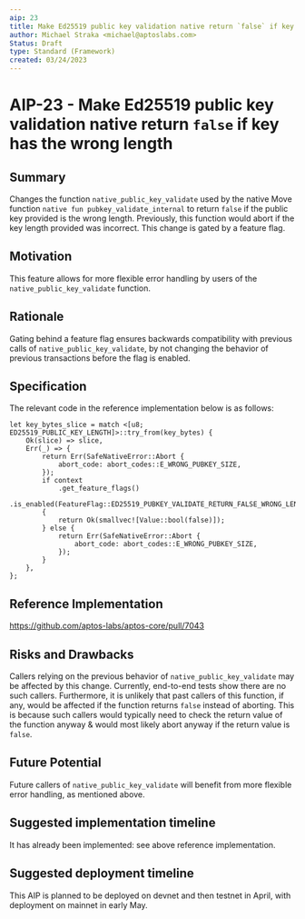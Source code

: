 ```yaml
---
aip: 23
title: Make Ed25519 public key validation native return `false` if key has the wrong length
author: Michael Straka <michael@aptoslabs.com>
Status: Draft
type: Standard (Framework)
created: 03/24/2023
---
```


# AIP-23 - Make Ed25519 public key validation native return `false` if key has the wrong length
  
## Summary

Changes the function `native_public_key_validate` used by the native Move function `native fun pubkey_validate_internal` to return `false` if the public key provided is the wrong length. Previously, this function would abort if the key length provided was incorrect. This change is gated by a feature flag.  

## Motivation

This feature allows for more flexible error handling by users of the `native_public_key_validate` function. 

## Rationale

Gating behind a feature flag ensures backwards compatibility with previous calls of `native_public_key_validate`, by not changing the behavior of previous transactions before the flag is enabled. 

## Specification

The relevant code in the reference implementation below is as follows:

```
let key_bytes_slice = match <[u8; ED25519_PUBLIC_KEY_LENGTH]>::try_from(key_bytes) {
    Ok(slice) => slice,
    Err(_) => {
        return Err(SafeNativeError::Abort {
            abort_code: abort_codes::E_WRONG_PUBKEY_SIZE,
        });
        if context
            .get_feature_flags()
            .is_enabled(FeatureFlag::ED25519_PUBKEY_VALIDATE_RETURN_FALSE_WRONG_LENGTH)
        {
            return Ok(smallvec![Value::bool(false)]);
        } else {
            return Err(SafeNativeError::Abort {
                abort_code: abort_codes::E_WRONG_PUBKEY_SIZE,
            });
        }
    },
};
```

## Reference Implementation

https://github.com/aptos-labs/aptos-core/pull/7043

## Risks and Drawbacks

Callers relying on the previous behavior of `native_public_key_validate` may be affected by this change. Currently, end-to-end tests show there are no such callers. Furthermore, it is unlikely that past callers of this function, if any, would be affected if the function returns `false` instead of aborting. This is because such callers would typically need to check the return value of the function anyway & would most likely abort anyway if the return value is `false`.

## Future Potential

Future callers of `native_public_key_validate` will benefit from more flexible error handling, as mentioned above. 

## Suggested implementation timeline

It has already been implemented: see above reference implementation. 

## Suggested deployment timeline

This AIP is planned to be deployed on devnet and then testnet in April, with deployment on mainnet in early May. 
